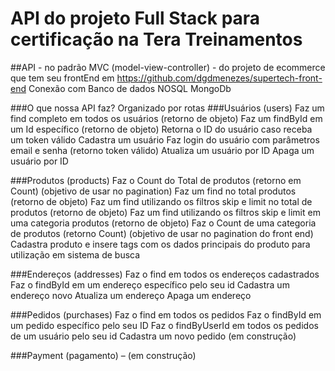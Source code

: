 # API do projeto Full Stack para certificação na Tera Treinamentos

##API - no padrão MVC (model-view-controller) - do projeto de ecommerce que tem seu frontEnd em https://github.com/dgdmenezes/supertech-front-end
Conexão com Banco de dados NOSQL MongoDb

###O que nossa API faz? Organizado por rotas
###Usuários (users)
	Faz um find completo em todos os usuários (retorno de objeto)
	Faz um findById em um Id específico (retorno de objeto)
	Retorna o ID do usuário caso receba um token válido
	Cadastra um usuário
	Faz login do usuário com parâmetros email e senha (retorno token válido)
	Atualiza um usuário por ID
	Apaga um usuário por ID

###Produtos (products)
	Faz o Count do Total de produtos (retorno em Count) (objetivo de usar no pagination)
	Faz um find no total produtos (retorno de objeto)
	Faz um find utilizando os filtros skip e limit no total de produtos (retorno de objeto) 
	Faz um find utilizando os filtros skip e limit em uma categoria produtos (retorno de objeto)
	Faz o Count de uma categoria de produtos (retorno Count) (objetivo de usar no pagination do front end)
	Cadastra produto e insere tags com os dados principais do produto para utilização em sistema de busca

###Endereços (addresses)
	Faz o find em todos os endereços cadastrados
	Faz o findById em um endereço específico pelo seu id
	Cadastra um endereço novo
	Atualiza um endereço
	Apaga um endereço

###Pedidos (purchases)
	Faz o find em todos os pedidos
	Faz o findById em um pedido específico pelo seu ID
	Faz o findByUserId em todos os pedidos de um usuário pelo seu id
	Cadastra um novo pedido (em construção)

###Payment (pagamento) – (em construção)
